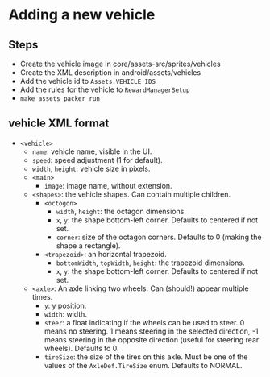 # Adding a new vehicle

## Steps

- Create the vehicle image in core/assets-src/sprites/vehicles
- Create the XML description in android/assets/vehicles
- Add the vehicle id to `Assets.VEHICLE_IDS`
- Add the rules for the vehicle to `RewardManagerSetup`
- `make assets packer run`

## vehicle XML format

- `<vehicle>`
    - `name`: vehicle name, visible in the UI.
    - `speed`: speed adjustment (1 for default).
    - `width`, `height`: vehicle size in pixels.
    - `<main>`
        - `image`: image name, without extension.
    - `<shapes>`: the vehicle shapes. Can contain multiple children.
        - `<octogon>`
            - `width`, `height`: the octagon dimensions.
            - `x`, `y`: the shape bottom-left corner. Defaults to centered if not set.
            - `corner`: size of the octagon corners. Defaults to 0 (making the shape a rectangle).
        - `<trapezoid>`: an horizontal trapezoid.
            - `bottomWidth`, `topWidth`, `height`: the trapezoid dimensions.
            - `x`, `y`: the shape bottom-left corner. Defaults to centered if not set.
    - `<axle>`: An axle linking two wheels. Can (should!) appear multiple times.
        - `y`: y position.
        - `width`: width.
        - `steer`: a float indicating if the wheels can be used to steer. 0 means no steering. 1 means steering in the selected direction, -1 means steering in the opposite direction (useful for steering rear wheels). Defaults to 0.
        - `tireSize`: the size of the tires on this axle. Must be one of the values of the `AxleDef.TireSize` enum. Defaults to NORMAL.
